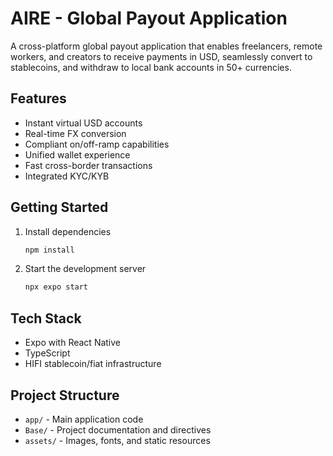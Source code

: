 # AIRE - Global Payout Application

A cross-platform global payout application that enables freelancers, remote workers, and creators to receive payments in USD, seamlessly convert to stablecoins, and withdraw to local bank accounts in 50+ currencies.

## Features

- Instant virtual USD accounts
- Real-time FX conversion
- Compliant on/off-ramp capabilities
- Unified wallet experience
- Fast cross-border transactions
- Integrated KYC/KYB

## Getting Started

1. Install dependencies
   ```bash
   npm install
   ```

2. Start the development server
   ```bash
   npx expo start
   ```

## Tech Stack

- Expo with React Native
- TypeScript
- HIFI stablecoin/fiat infrastructure

## Project Structure

- `app/` - Main application code
- `Base/` - Project documentation and directives
- `assets/` - Images, fonts, and static resources
